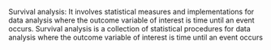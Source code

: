 Survival analysis:
It involves statistical measures and implementations for data analysis where the outcome variable of interest is time until an event occurs.
Survival analysis is a collection of statistical procedures for data analysis where the outcome variable of interest is time until an event occurs

